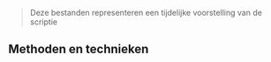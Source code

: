 >Deze bestanden representeren een tijdelijke voorstelling van de scriptie 
## Methoden en technieken

